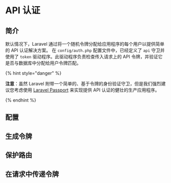 # API 认证

## 简介

默认情况下，Laravel 通过将一个随机令牌分配给应用程序的每个用户以提供简单的 API 认证解决方案。 在 `config/auth.php` 配置文件中，已经定义了 `api` 守卫并使用了 `token` 驱动程序。此驱动程序负责检查传入请求上的 API 令牌，并验证它是否与数据库中分配给用户令牌匹配。

{% hint style="danger" %}

**注意**：虽然 Laravel 附带一个简单的、基于令牌的身份验证守卫，但是我们强烈建议您考虑使用 [Laravel Passport](https://laravel.com/docs/5.8/passport) 来实现提供 API 认证的健壮的生产应用程序。

{% endhint %}

## 配置

## 生成令牌

## 保护路由

## 在请求中传递令牌
